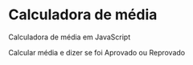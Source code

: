 # Calculadora de média

 Calculadora de média em JavaScript

 Calcular média e dizer se foi Aprovado ou Reprovado
